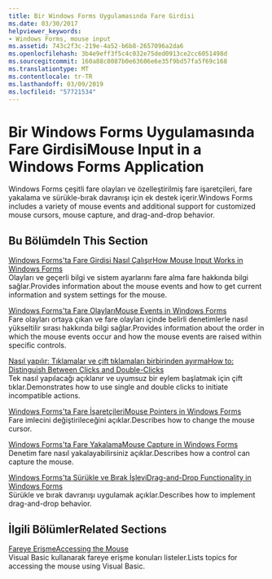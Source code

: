 ```yaml
---
title: Bir Windows Forms Uygulamasında Fare Girdisi
ms.date: 03/30/2017
helpviewer_keywords:
- Windows Forms, mouse input
ms.assetid: 743c2f3c-219e-4a52-b6b8-2657096a2da6
ms.openlocfilehash: 3b4e9eff3f5c4c032e75ded0913ce2cc6051498d
ms.sourcegitcommit: 160a88c8087b0e63606e6e35f9bd57fa5f69c168
ms.translationtype: MT
ms.contentlocale: tr-TR
ms.lasthandoff: 03/09/2019
ms.locfileid: "57721534"
---
```

# <a name="mouse-input-in-a-windows-forms-application"></a><span data-ttu-id="cdb44-102">Bir Windows Forms Uygulamasında Fare Girdisi</span><span class="sxs-lookup"><span data-stu-id="cdb44-102">Mouse Input in a Windows Forms Application</span></span>
<span data-ttu-id="cdb44-103">Windows Forms çeşitli fare olayları ve özelleştirilmiş fare işaretçileri, fare yakalama ve sürükle-bırak davranışı için ek destek içerir.</span><span class="sxs-lookup"><span data-stu-id="cdb44-103">Windows Forms includes a variety of mouse events and additional support for customized mouse cursors, mouse capture, and drag-and-drop behavior.</span></span>  
  
## <a name="in-this-section"></a><span data-ttu-id="cdb44-104">Bu Bölümde</span><span class="sxs-lookup"><span data-stu-id="cdb44-104">In This Section</span></span>  
 [<span data-ttu-id="cdb44-105">Windows Forms'ta Fare Girdisi Nasıl Çalışır</span><span class="sxs-lookup"><span data-stu-id="cdb44-105">How Mouse Input Works in Windows Forms</span></span>](how-mouse-input-works-in-windows-forms.md)  
 <span data-ttu-id="cdb44-106">Olayları ve geçerli bilgi ve sistem ayarlarını fare alma fare hakkında bilgi sağlar.</span><span class="sxs-lookup"><span data-stu-id="cdb44-106">Provides information about the mouse events and how to get current information and system settings for the mouse.</span></span>  
  
 [<span data-ttu-id="cdb44-107">Windows Forms'ta Fare Olayları</span><span class="sxs-lookup"><span data-stu-id="cdb44-107">Mouse Events in Windows Forms</span></span>](mouse-events-in-windows-forms.md)  
 <span data-ttu-id="cdb44-108">Fare olayları ortaya çıkan ve fare olayları içinde belirli denetimlerle nasıl yükseltilir sırası hakkında bilgi sağlar.</span><span class="sxs-lookup"><span data-stu-id="cdb44-108">Provides information about the order in which the mouse events occur and how the mouse events are raised within specific controls.</span></span>  
  
 [<span data-ttu-id="cdb44-109">Nasıl yapılır: Tıklamalar ve çift tıklamaları birbirinden ayırma</span><span class="sxs-lookup"><span data-stu-id="cdb44-109">How to: Distinguish Between Clicks and Double-Clicks</span></span>](how-to-distinguish-between-clicks-and-double-clicks.md)  
 <span data-ttu-id="cdb44-110">Tek nasıl yapılacağı açıklanır ve uyumsuz bir eylem başlatmak için çift tıklar.</span><span class="sxs-lookup"><span data-stu-id="cdb44-110">Demonstrates how to use single and double clicks to initiate incompatible actions.</span></span>  
  
 [<span data-ttu-id="cdb44-111">Windows Forms'ta Fare İşaretçileri</span><span class="sxs-lookup"><span data-stu-id="cdb44-111">Mouse Pointers in Windows Forms</span></span>](mouse-pointers-in-windows-forms.md)  
 <span data-ttu-id="cdb44-112">Fare imlecini değiştirileceğini açıklar.</span><span class="sxs-lookup"><span data-stu-id="cdb44-112">Describes how to change the mouse cursor.</span></span>  
  
 [<span data-ttu-id="cdb44-113">Windows Forms'ta Fare Yakalama</span><span class="sxs-lookup"><span data-stu-id="cdb44-113">Mouse Capture in Windows Forms</span></span>](mouse-capture-in-windows-forms.md)  
 <span data-ttu-id="cdb44-114">Denetim fare nasıl yakalayabilirsiniz açıklar.</span><span class="sxs-lookup"><span data-stu-id="cdb44-114">Describes how a control can capture the mouse.</span></span>  
  
 [<span data-ttu-id="cdb44-115">Windows Forms'ta Sürükle ve Bırak İşlevi</span><span class="sxs-lookup"><span data-stu-id="cdb44-115">Drag-and-Drop Functionality in Windows Forms</span></span>](drag-and-drop-functionality-in-windows-forms.md)  
 <span data-ttu-id="cdb44-116">Sürükle ve bırak davranışı uygulamak açıklar.</span><span class="sxs-lookup"><span data-stu-id="cdb44-116">Describes how to implement drag-and-drop behavior.</span></span>  
  
## <a name="related-sections"></a><span data-ttu-id="cdb44-117">İlgili Bölümler</span><span class="sxs-lookup"><span data-stu-id="cdb44-117">Related Sections</span></span>  
 [<span data-ttu-id="cdb44-118">Fareye Erişme</span><span class="sxs-lookup"><span data-stu-id="cdb44-118">Accessing the Mouse</span></span>](~/docs/visual-basic/developing-apps/programming/computer-resources/accessing-the-mouse.md)  
 <span data-ttu-id="cdb44-119">Visual Basic kullanarak fareye erişme konuları listeler.</span><span class="sxs-lookup"><span data-stu-id="cdb44-119">Lists topics for accessing the mouse using Visual Basic.</span></span>
